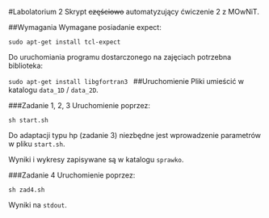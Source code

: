 #Labolatorium 2
Skrypt ~~częściowo~~ automatyzujący ćwiczenie 2 z MOwNiT.

##Wymagania
Wymagane posiadanie expect:

`sudo apt-get install tcl-expect
`

Do uruchomiania programu dostarczonego na zajęciach potrzebna biblioteka:

`sudo apt-get install libgfortran3
`
##Uruchomienie
Pliki umieścić w katalogu `data_1D` / `data_2D`.

###Zadanie 1, 2, 3
Uruchomienie poprzez:

`sh start.sh
`

Do adaptacji typu hp (zadanie 3) niezbędne jest wprowadzenie parametrów w pliku `start.sh`.

Wyniki i wykresy zapisywane są w katalogu `sprawko`.

###Zadanie 4
Uruchomienie poprzez:

`sh zad4.sh
`

Wyniki na `stdout`.
